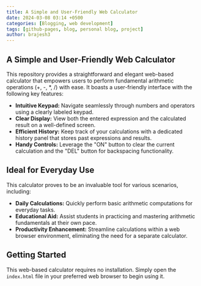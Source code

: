```yaml
---
title: A Simple and User-Friendly Web Calculator
date: 2024-03-08 03:14 +0500
categories: [Blogging, web development]
tags: [github-pages, blog, personal blog, project]
author: brajesh3
---
```


## A Simple and User-Friendly Web Calculator

This repository provides a straightforward and elegant web-based calculator that empowers users to perform fundamental arithmetic operations (+, -, *, /) with ease. It boasts a user-friendly interface with the following key features:

* **Intuitive Keypad:** Navigate seamlessly through numbers and operators using a clearly labeled keypad.
* **Clear Display:** View both the entered expression and the calculated result on a well-defined screen.
* **Efficient History:** Keep track of your calculations with a dedicated history panel that stores past expressions and results.
* **Handy Controls:** Leverage the "ON" button to clear the current calculation and the "DEL" button for backspacing functionality.

## Ideal for Everyday Use

This calculator proves to be an invaluable tool for various scenarios, including:

* **Daily Calculations:** Quickly perform basic arithmetic computations for everyday tasks.
* **Educational Aid:** Assist students in practicing and mastering arithmetic fundamentals at their own pace.
* **Productivity Enhancement:** Streamline calculations within a web browser environment, eliminating the need for a separate calculator.

## Getting Started

This web-based calculator requires no installation. Simply open the `index.html` file in your preferred web browser to begin using it.